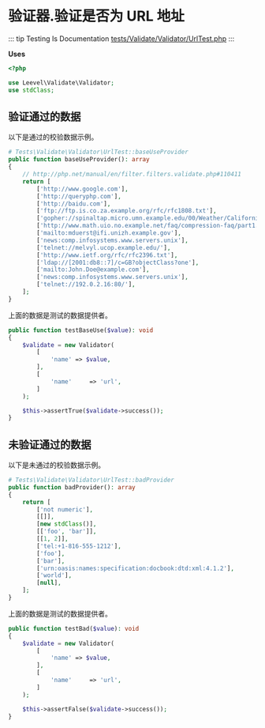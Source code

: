 # 验证器.验证是否为 URL 地址

::: tip Testing Is Documentation
[tests/Validate/Validator/UrlTest.php](https://github.com/hunzhiwange/framework/blob/master/tests/Validate/Validator/UrlTest.php)
:::
    
**Uses**

``` php
<?php

use Leevel\Validate\Validator;
use stdClass;
```

## 验证通过的数据

以下是通过的校验数据示例。

``` php
# Tests\Validate\Validator\UrlTest::baseUseProvider
public function baseUseProvider(): array
{
    // http://php.net/manual/en/filter.filters.validate.php#110411
    return [
        ['http://www.google.com'],
        ['http://queryphp.com'],
        ['http://baidu.com'],
        ['ftp://ftp.is.co.za.example.org/rfc/rfc1808.txt'],
        ['gopher://spinaltap.micro.umn.example.edu/00/Weather/California/Los%20Angeles'],
        ['http://www.math.uio.no.example.net/faq/compression-faq/part1.html'],
        ['mailto:mduerst@ifi.unizh.example.gov'],
        ['news:comp.infosystems.www.servers.unix'],
        ['telnet://melvyl.ucop.example.edu/'],
        ['http://www.ietf.org/rfc/rfc2396.txt'],
        ['ldap://[2001:db8::7]/c=GB?objectClass?one'],
        ['mailto:John.Doe@example.com'],
        ['news:comp.infosystems.www.servers.unix'],
        ['telnet://192.0.2.16:80/'],
    ];
}
```

上面的数据是测试的数据提供者。


``` php
public function testBaseUse($value): void
{
    $validate = new Validator(
        [
            'name' => $value,
        ],
        [
            'name'     => 'url',
        ]
    );

    $this->assertTrue($validate->success());
}
```
    
## 未验证通过的数据

以下是未通过的校验数据示例。

``` php
# Tests\Validate\Validator\UrlTest::badProvider
public function badProvider(): array
{
    return [
        ['not numeric'],
        [[]],
        [new stdClass()],
        [['foo', 'bar']],
        [[1, 2]],
        ['tel:+1-816-555-1212'],
        ['foo'],
        ['bar'],
        ['urn:oasis:names:specification:docbook:dtd:xml:4.1.2'],
        ['world'],
        [null],
    ];
}
```

上面的数据是测试的数据提供者。


``` php
public function testBad($value): void
{
    $validate = new Validator(
        [
            'name' => $value,
        ],
        [
            'name'     => 'url',
        ]
    );

    $this->assertFalse($validate->success());
}
```